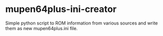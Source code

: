 # mupen64plus-ini-creator
Simple python script to ROM information from various sources and write them as new mupen64plus.ini file.
